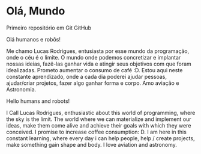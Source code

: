 # Olá, Mundo
Primeiro repositório em Git GitHub

 Olá humanos e robôs!

Me chamo Lucas Rodrigues, entusiasta por esse mundo da programação, onde o céu é o limite. O mundo onde podemos concretizar e implantar nossas ideias, fazê-las ganhar vida e atingir seus objetivos com que foram idealizadas. Prometo aumentar o consumo de café :D. Estou aqui neste constante aprendizado, onde a cada dia poderei ajudar pessoas, ajudar/criar projetos, fazer algo ganhar forma e corpo. Amo aviação e Astronomia.

Hello humans and robots!

I Call Lucas Rodrigues, enthusiastic about this world of programming, where the sky is the limit. The world where we can materialize and implement our ideas, make them come alive and achieve their goals with which they were conceived. I promise to increase coffee consumption: D. I am here in this constant learning, where every day i can help people, help / create projects, make something gain shape and body. I love aviation and astronomy.
